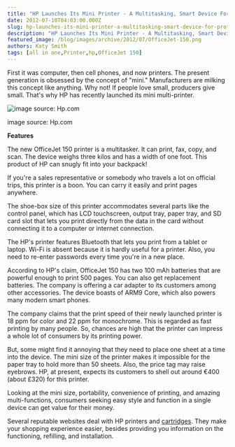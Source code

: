 ```yaml
---
title: "HP Launches Its Mini Printer - A Multitasking, Smart Device For Professionals"
date: 2012-07-10T04:03:00.000Z
slug: hp-launches-its-mini-printer-a-multitasking-smart-device-for-professionals
description: "HP Launches Its Mini Printer - A Multitasking, Smart Device For Professionals"
featured_image: /blog/images/archive/2012/07/OfficeJet-150.png
authors: Katy Smith
tags: [all in one,Printer,hp,OfficeJet 150]
---
```


First it was computer, then cell phones, and now printers. The present generation is obsessed by the concept of "mini." Manufacturers are milking this concept like anything. Why not! If people love small, producers give small. That's why HP has recently launched its mini multi-printer.

![image source: Hp.com](/blog/images/archive/2012/07/OfficeJet-150.png)

image source: Hp.com

**Features**

The new OfficeJet 150 printer is a multitasker. It can print, fax, copy, and scan. The device weighs three kilos and has a width of one foot. This product of HP can snugly fit into your backpack!

If you're a sales representative or somebody who travels a lot on official trips, this printer is a boon. You can carry it easily and print pages anywhere.

The shoe-box size of this printer accommodates several parts like the control panel, which has LCD touchscreen, output tray, paper tray, and SD card slot that lets you print directly from the data in the card without connecting it to a computer or internet connection.

The HP's printer features Bluetooth that lets you print from a tablet or laptop. Wi-Fi is absent because it is hardly useful for a printer. Also, you need to re-enter passwords every time you're in a new place.

According to HP's claim, OfficeJet 150 has two 100 mAh batteries that are powerful enough to print 500 pages. You can also get replacement batteries. The company is offering a car adapter to its customers among other accessories. The device boasts of ARM9 Core, which also powers many modern smart phones.

The company claims that the print speed of their newly launched printer is 18 ppm for color and 22 ppm for monochrome. This is regarded as fast printing by many people. So, chances are high that the printer can impress a whole lot of consumers by its printing power.

But, some might find it annoying that they need to place one sheet at a time into the device. The mini size of the printer makes it impossible for the paper tray to hold more than 50 sheets. Also, the price tag may raise eyebrows. HP, at present, expects its customers to shell out around €400 (about £320) for this printer.

Looking at the mini size, portability, convenience of printing, and amazing multi-functions, consumers seeking easy style and function in a single device can get value for their money.

Several reputable websites deal with HP printers and [cartridges](https://www.tomatoink.com/). They make your shopping experience easier, besides providing you information on the functioning, refilling, and installation.